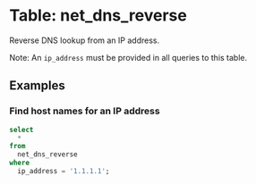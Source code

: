 # Table: net_dns_reverse

Reverse DNS lookup from an IP address.

Note: An `ip_address` must be provided in all queries to this table.

## Examples

### Find host names for an IP address

```sql
select
  *
from
  net_dns_reverse
where
  ip_address = '1.1.1.1';
```

